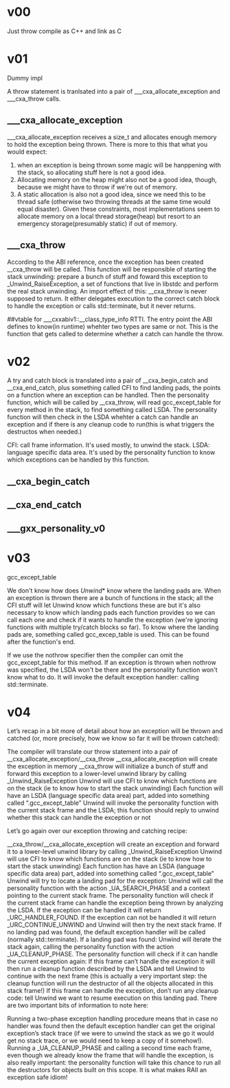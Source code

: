# v00
Just throw
compile as C++ and link as C

# v01
Dummy impl

A throw statement is tranlsated into a pair of ___cxa_allocate_exception and ___cxa_throw calls.

## ___cxa_allocate_exception
___cxa_allocate_exception receives a size_t and allocates enough memory to hold the exception being thrown.
There is more to this that what you would expect: 
1) when an exception is being thrown some magic will be hanppening with the stack, so allocating stuff here is not a good idea. 
2) Allocating memory on the heap might also not be a good idea, though, because we might have to throw if we're out of memory.
3) A static allocation is also not a good idea, since we need this to be thread safe (otherwise two throwing threads at the same time would equal disaster).
Given these constraints, most implementations seem to allocate memory on a local thread storage(heap) but resort to an emergency storage(presumably static) if out of memory.

## ___cxa_throw
According to the ABI reference, once the exception has been created __cxa_throw will be called. This function will be responsible of starting the stack unwinding: prepare a bunch of stuff and foward this exception to _Unwind_RaiseException, a set of functions that live in libstdc and perform the real stack unwinding.
An import effect of this: __cxa_throw is never supposed to return. It either delegates execution to the correct catch block to handle the exception or calls std::terminate, but it never returns.

##vtable for ___cxxabiv1::__class_type_info
RTTI.
The entry point the ABI defines to know(in runtime) whehter two types are same or not. This is the function that gets called to determine whether a catch can handle the throw.

# v02
A try and catch block is translated into a pair of __cxa_begin_catch and __cxa_end_catch, plus something called CFI to find landing pads, the points on a function where an exception can be handled.
Then the personality function, which will be called by __cxa_throw, will read gcc_except_table for every method in the stack, to find something called LSDA. The personality function will then check in the LSDA whehter a catch can handle an exception and if there is any cleanup code to run(this is what triggers the destructos when needed.)

CFI: call frame information. It's used mostly, to unwind the stack.
LSDA: language specific data area. It's used by the personality function to know which exceptions can be handled by this function.

## __cxa_begin_catch

## __cxa_end_catch

## ___gxx_personality_v0


# v03
gcc_except_table

We don't know how does _Unwind_* know where the landing pads are. When an exception is thrown there are a bunch of functions in the stack; all the CFI stuff will let Unwind know which functions these are but it's also necessary to know which landing pads each function provides so we can call each one and check if it wants to handle the exception (we're ignoring functions with multiple try/catch blocks so far).
To know where the landing pads are, something called gcc_excep_table is used. This can be found after the function's end.

If we use the nothrow specifier then the compiler can omit the gcc_except_table for this method. If an exception is thrown when nothrow was specified, the LSDA won't be there and the personality function won't know what to do. It will invoke the default exception handler: calling std::terminate.

# v04




 Let’s recap in a bit more of detail about how an exception will be thrown and catched (or, more precisely, how we know so far it will be thrown catched):

The compiler will translate our throw statement into a pair of __cxa_allocate_exception/__cxa_throw
__cxa_allocate_exception will create the exception in memory
__cxa_throw will initialize a bunch of stuff and forward this exception to a lower-level unwind library by calling _Unwind_RaiseException
Unwind will use CFI to know which functions are on the stack (ie to know how to start the stack unwinding)
Each function will have an LSDA (language specific data area) part, added into something called “.gcc_except_table”
Unwind will invoke the personality function with the current stack frame and the LSDA; this function should reply to unwind whether this stack can handle the exception or not



Let’s go again over our exception throwing and catching recipe:

__cxa_throw/__cxa_allocate_exception will create an exception and forward it to a lower-level unwind library by calling _Unwind_RaiseException
Unwind will use CFI to know which functions are on the stack (ie to know how to start the stack unwinding)
Each function has have an LSDA (language specific data area) part, added into something called “.gcc_except_table”
Unwind will try to locate a landing pad for the exception:
Unwind will call the personality function with the action _UA_SEARCH_PHASE and a context pointing to the current stack frame.
The personality function will check if the current stack frame can handle the exception being thrown by analyzing the LSDA.
If the exception can be handled it will return _URC_HANDLER_FOUND.
If the exception can not be handled it will return _URC_CONTINUE_UNWIND and Unwind will then try the next stack frame.
If no landing pad was found, the default exception handler will be called (normally std::terminate).
If a landing pad was found:
Unwind will iterate the stack again, calling the personality function with the action _UA_CLEANUP_PHASE.
The personality function will check if it can handle the current exception again:
If this frame can’t handle the exception it will then run a cleanup function described by the LSDA and tell Unwind to continue with the next frame (this is actually a very important step: the cleanup function will run the destructor of all the objects allocated in this stack frame!)
If this frame can handle the exception, don’t run any cleanup code: tell Unwind we want to resume execution on this landing pad.
There are two important bits of information to note here:

Running a two-phase exception handling procedure means that in case no handler was found then the default exception handler can get the original exception’s stack trace (if we were to unwind the stack as we go it would get no stack trace, or we would need to keep a copy of it somehow!).
Running a _UA_CLEANUP_PHASE and calling a second time each frame, even though we already know the frame that will handle the exception, is also really important: the personality function will take this chance to run all the destructors for objects built on this scope. It is what makes RAII an exception safe idiom!